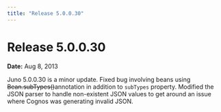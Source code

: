 ```yaml
---
title: "Release 5.0.0.30"
---
```


# Release 5.0.0.30

**Date:** Aug 8, 2013

Juno 5.0.0.30 is a minor update.
Fixed bug involving beans using ~~Bean.subTypes()~~annotation in addition to `subTypes` property.
Modified the JSON parser to handle non-existent JSON values to get around an issue where Cognos was generating invalid JSON.
